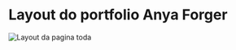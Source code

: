 # Layout do portfolio Anya Forger
![Layout da pagina toda](https://github.com/DurezahGeek/Portfolio-Anya/assets/134101156/f274120e-6af8-4145-94ed-5b85f1bb5107)

